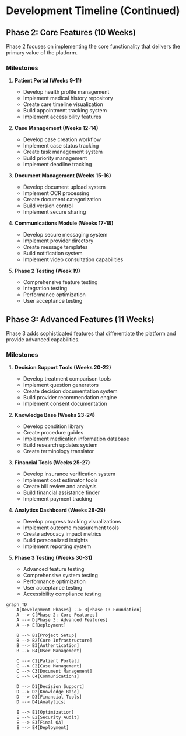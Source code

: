 # Development Timeline (Continued)

## Phase 2: Core Features (10 Weeks)

Phase 2 focuses on implementing the core functionality that delivers the primary value of the platform.

### Milestones

1. **Patient Portal (Weeks 9-11)**
   - Develop health profile management
   - Implement medical history repository
   - Create care timeline visualization
   - Build appointment tracking system
   - Implement accessibility features

2. **Case Management (Weeks 12-14)**
   - Develop case creation workflow
   - Implement case status tracking
   - Create task management system
   - Build priority management
   - Implement deadline tracking

3. **Document Management (Weeks 15-16)**
   - Develop document upload system
   - Implement OCR processing
   - Create document categorization
   - Build version control
   - Implement secure sharing

4. **Communications Module (Weeks 17-18)**
   - Develop secure messaging system
   - Implement provider directory
   - Create message templates
   - Build notification system
   - Implement video consultation capabilities

5. **Phase 2 Testing (Week 19)**
   - Comprehensive feature testing
   - Integration testing
   - Performance optimization
   - User acceptance testing

## Phase 3: Advanced Features (11 Weeks)

Phase 3 adds sophisticated features that differentiate the platform and provide advanced capabilities.

### Milestones

1. **Decision Support Tools (Weeks 20-22)**
   - Develop treatment comparison tools
   - Implement question generators
   - Create decision documentation system
   - Build provider recommendation engine
   - Implement consent documentation

2. **Knowledge Base (Weeks 23-24)**
   - Develop condition library
   - Create procedure guides
   - Implement medication information database
   - Build research updates system
   - Create terminology translator

3. **Financial Tools (Weeks 25-27)**
   - Develop insurance verification system
   - Implement cost estimator tools
   - Create bill review and analysis
   - Build financial assistance finder
   - Implement payment tracking

4. **Analytics Dashboard (Weeks 28-29)**
   - Develop progress tracking visualizations
   - Implement outcome measurement tools
   - Create advocacy impact metrics
   - Build personalized insights
   - Implement reporting system

5. **Phase 3 Testing (Weeks 30-31)**
   - Advanced feature testing
   - Comprehensive system testing
   - Performance optimization
   - User acceptance testing
   - Accessibility compliance testing

```mermaid
graph TD
    A[Development Phases] --> B[Phase 1: Foundation]
    A --> C[Phase 2: Core Features]
    A --> D[Phase 3: Advanced Features]
    A --> E[Deployment]
    
    B --> B1[Project Setup]
    B --> B2[Core Infrastructure]
    B --> B3[Authentication]
    B --> B4[User Management]
    
    C --> C1[Patient Portal]
    C --> C2[Case Management]
    C --> C3[Document Management]
    C --> C4[Communications]
    
    D --> D1[Decision Support]
    D --> D2[Knowledge Base]
    D --> D3[Financial Tools]
    D --> D4[Analytics]
    
    E --> E1[Optimization]
    E --> E2[Security Audit]
    E --> E3[Final QA]
    E --> E4[Deployment]
```
